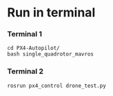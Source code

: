 # Run in terminal

### Terminal 1
```
cd PX4-Autopilot/
bash single_quadrotor_mavros
```
### Terminal 2
```
rosrun px4_control drone_test.py
```
